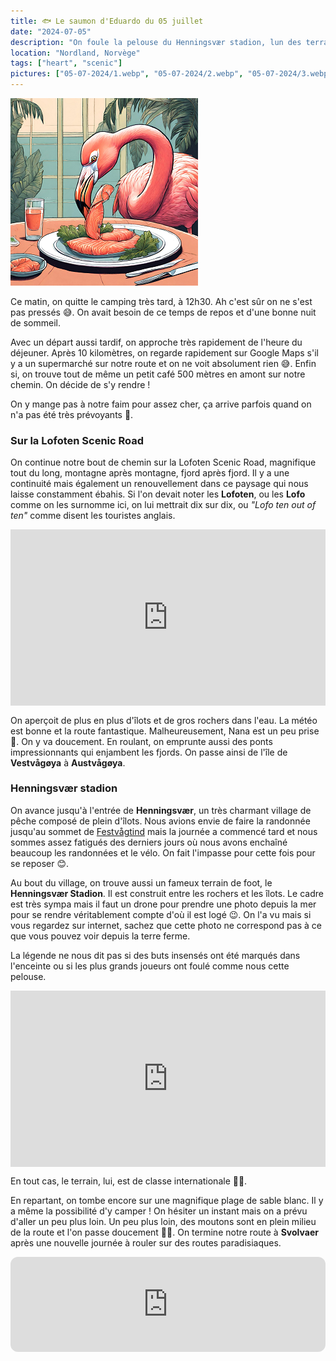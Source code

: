 ```yaml
---
title: 🐟 Le saumon d'Eduardo du 05 juillet
date: "2024-07-05"
description: "On foule la pelouse du Henningsvær stadion, lun des terrains de foot les plus insolites au monde !"
location: "Nordland, Norvège"
tags: ["heart", "scenic"]
pictures: ["05-07-2024/1.webp", "05-07-2024/2.webp", "05-07-2024/3.webp", "05-07-2024/4.webp", "05-07-2024/5.webp", "05-07-2024/6.webp", "05-07-2024/7.webp", "05-07-2024/8.webp"]
---
```


![Saumon d'Eduardo](../saumon_eduardo.png)

Ce matin, on quitte le camping très tard, à 12h30. Ah c'est sûr on ne s'est pas pressés 😅. On avait besoin de ce temps de repos et d'une bonne nuit de sommeil.

Avec un départ aussi tardif, on approche très rapidement de l'heure du déjeuner. Après 10 kilomètres, on regarde rapidement sur Google Maps s'il y a un supermarché sur notre route et on ne voit absolument rien 😅. Enfin si, on trouve tout de même un petit café 500 mètres en amont sur notre chemin. On décide de s'y rendre !

On y mange pas à notre faim pour assez cher, ça arrive parfois quand on n'a pas été très prévoyants 🥸.

### Sur la Lofoten Scenic Road

On continue notre bout de chemin sur la Lofoten Scenic Road, magnifique tout du long, montagne après montagne, fjord après fjord. Il y a une continuité mais également un renouvellement dans ce paysage qui nous laisse constamment ébahis. Si l'on devait noter les **Lofoten**, ou les **Lofo** comme on les surnomme ici, on lui mettrait dix sur dix, ou *"Lofo ten out of ten"* comme disent les touristes anglais. 

<div style="width: 100%; height: 0; position: relative; padding-bottom: 56%;"><iframe src="https://giphy.com/embed/nqoeUV34tLXEOcg6yd" style="top: 0; left: 0; width: 100%; height: 100%; position: absolute; border: 0;" allowfullscreen scrolling="no" allow="encrypted-media;" class="giphy-embed"></iframe></div> 

On aperçoit de plus en plus d'îlots et de gros rochers dans l'eau. La météo est bonne et la route fantastique. Malheureusement, Nana est un peu prise 🤧. On y va doucement. En roulant, on emprunte aussi des ponts impressionnants qui enjambent les fjords. On passe ainsi de l'île de **Vestvågøya** à **Austvågøya**.

### Henningsvær stadion
On avance jusqu'à l'entrée de **Henningsvær**, un très charmant village de pêche composé de plein d'îlots. Nous avions envie de faire la randonnée jusqu'au sommet de [Festvågtind](https://www.visitnorway.de/listings/scenic-hike-%26-fishing-village-tour-to-henningsv%C3%A6r/210615/) mais la journée a commencé tard et nous sommes assez fatigués des derniers jours où nous avons enchaîné beaucoup les randonnées et le vélo. On fait l'impasse pour cette fois pour se reposer 😊.

Au bout du village, on trouve aussi un fameux terrain de foot, le **Henningsvær Stadion**. Il est construit entre les rochers et les îlots. Le cadre est très sympa mais il faut un drone pour prendre une photo depuis la mer pour se rendre véritablement compte d'où il est logé 😉. On l'a vu mais si vous regardez sur internet, sachez que cette photo ne correspond pas à ce que vous pouvez voir depuis la terre ferme.

La légende ne nous dit pas si des buts insensés ont été marqués dans l'enceinte ou si les plus grands joueurs ont foulé comme nous cette pelouse. 

<div style="width: 100%; height: 0; position: relative; padding-bottom: 56%;"><iframe src="https://giphy.com/embed/gxupXz6fPDScE" style="top: 0; left: 0; width: 100%; height: 100%; position: absolute; border: 0;" allowfullscreen scrolling="no" allow="encrypted-media;" class="giphy-embed"></iframe></div> 

En tout cas, le terrain, lui, est de classe internationale 👌🏼.

En repartant, on tombe encore sur une magnifique plage de sable blanc. Il y a même la possibilité d'y camper ! On hésiter un instant mais on a prévu d'aller un peu plus loin. Un peu plus loin, des moutons sont en plein milieu de la route et l'on passe doucement 🐑😊. On termine notre route à **Svolvaer** après une nouvelle journée à rouler sur des routes paradisiaques.

<iframe style="border-radius:12px" src="https://open.spotify.com/embed/track/1NCuYqMc8hKMb4cpNTcJbD?utm_source=generator" width="100%" height="152" frameBorder="0" allow="autoplay; clipboard-write; encrypted-media; picture-in-picture" loading="lazy"></iframe>